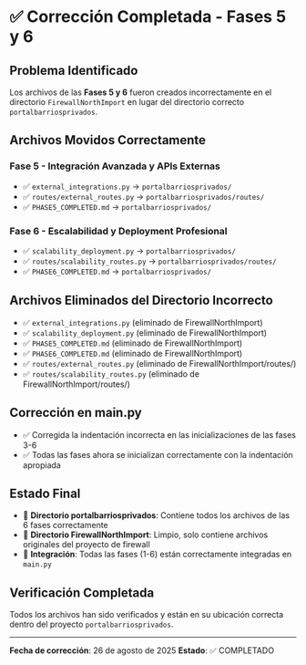 # ✅ Corrección Completada - Fases 5 y 6

## Problema Identificado
Los archivos de las **Fases 5 y 6** fueron creados incorrectamente en el directorio `FirewallNorthImport` en lugar del directorio correcto `portalbarriosprivados`.

## Archivos Movidos Correctamente

### Fase 5 - Integración Avanzada y APIs Externas
- ✅ `external_integrations.py` → `portalbarriosprivados/`
- ✅ `routes/external_routes.py` → `portalbarriosprivados/routes/`
- ✅ `PHASE5_COMPLETED.md` → `portalbarriosprivados/`

### Fase 6 - Escalabilidad y Deployment Profesional
- ✅ `scalability_deployment.py` → `portalbarriosprivados/`
- ✅ `routes/scalability_routes.py` → `portalbarriosprivados/routes/`
- ✅ `PHASE6_COMPLETED.md` → `portalbarriosprivados/`

## Archivos Eliminados del Directorio Incorrecto
- ✅ `external_integrations.py` (eliminado de FirewallNorthImport)
- ✅ `scalability_deployment.py` (eliminado de FirewallNorthImport)
- ✅ `PHASE5_COMPLETED.md` (eliminado de FirewallNorthImport)
- ✅ `PHASE6_COMPLETED.md` (eliminado de FirewallNorthImport)
- ✅ `routes/external_routes.py` (eliminado de FirewallNorthImport/routes/)
- ✅ `routes/scalability_routes.py` (eliminado de FirewallNorthImport/routes/)

## Corrección en main.py
- ✅ Corregida la indentación incorrecta en las inicializaciones de las fases 3-6
- ✅ Todas las fases ahora se inicializan correctamente con la indentación apropiada

## Estado Final
- 🎯 **Directorio portalbarriosprivados**: Contiene todos los archivos de las 6 fases correctamente
- 🎯 **Directorio FirewallNorthImport**: Limpio, solo contiene archivos originales del proyecto de firewall
- 🎯 **Integración**: Todas las fases (1-6) están correctamente integradas en `main.py`

## Verificación Completada
Todos los archivos han sido verificados y están en su ubicación correcta dentro del proyecto `portalbarriosprivados`.

---
**Fecha de corrección**: 26 de agosto de 2025
**Estado**: ✅ COMPLETADO
